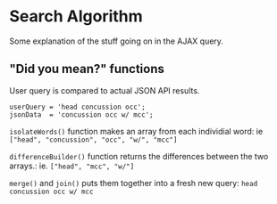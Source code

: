 # Search Algorithm 
Some explanation of the stuff going on in the AJAX query. 

## "Did you mean?" functions

User query is compared to actual JSON API results. 

```
userQuery = 'head concussion occ';
jsonData  = 'concussion occ w/ mcc';

```
`isolateWords()` function makes an array from each individial word: ie `["head", "concussion", "occ", "w/", "mcc"]`

`differenceBuilder()` function returns the differences between the two arrays.: ie. `["head", "mcc", "w/"]`

`merge()` and `join()` puts them together into a fresh new query: `head concussion occ w/ mcc` 


